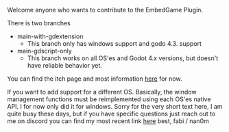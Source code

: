 Welcome anyone who wants to contribute to the EmbedGame Plugin.

There is two branches
- main-with-gdextension
  - This branch only has windows support and godo 4.3. support
- main-gdscript-only
  - This branch works on all OS'es and Godot 4.x versions, but doesn't have reliable behavior yet.

You can find the itch page and most information [here]([url](https://fabimakesgames.itch.io/embedgame)) for now.

If you want to add support for a different OS. Basically, the window management functions must be reimplemented using each OS'es native API. I for now only did it for windows.
Sorry for the very short text here, I am quite busy these days, but if you have specific questions just reach out to me on discord you can find my most recent link [here](https://linktr.ee/fabimakesgames)
best, 
fabi / nan0m


